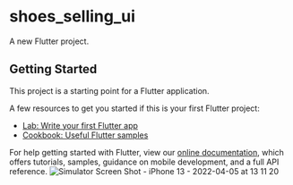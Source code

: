 # shoes_selling_ui

A new Flutter project.

## Getting Started

This project is a starting point for a Flutter application.

A few resources to get you started if this is your first Flutter project:

- [Lab: Write your first Flutter app](https://flutter.dev/docs/get-started/codelab)
- [Cookbook: Useful Flutter samples](https://flutter.dev/docs/cookbook)

For help getting started with Flutter, view our
[online documentation](https://flutter.dev/docs), which offers tutorials,
samples, guidance on mobile development, and a full API reference.
![Simulator Screen Shot - iPhone 13 - 2022-04-05 at 13 11 20](https://user-images.githubusercontent.com/63171578/161731776-52d9a4b5-4da3-44c3-a88e-f3a2220f0b2f.png)
